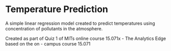 # Temperature Prediction

A simple linear regression model created to predict temperatures using concentration of pollutants in the atmosphere.

Created as part of Quiz 1 of MITs online course 15.071x - The Analytics Edge based on the on - campus course 15.071
